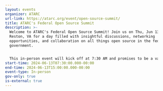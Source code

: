 ```yaml
---
layout: events
organizer: ATARC
url-link: https://atarc.org/event/open-source-summit/
title: ATARC's Federal Open Source Summit
description: >-
  Welcome to ATARC's Federal Open Source Summit! Join us on Thu, Jun 13, 2024 in
  Reston, VA for a day filled with insightful discussions, networking
  opportunities, and collaboration on all things open source in the federal
  government.


  This in-person event will kick off at 7:30 AM and promises to be a valuable experience for anyone interested in the intersection of technology and government. Don't miss out on this opportunity to connect with like-minded individuals and learn from industry experts. See you there!
start-time: 2024-06-13T07:30:00.000-00:00
end-time: 2024-06-13T15:00:00.000-00:00
event-type: In-person
gov-only: true
is-external: true
---
```

